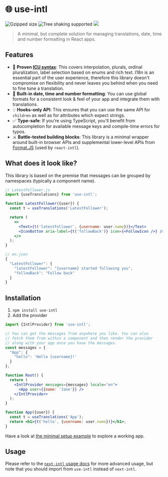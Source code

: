 # 🌐 use-intl

![Gzipped size](https://badgen.net/bundlephobia/minzip/use-intl) ![Tree shaking supported](https://badgen.net/bundlephobia/tree-shaking/use-intl) [<img src="https://img.shields.io/npm/dw/use-intl.svg" />](https://www.npmjs.com/package/use-intl)

> A minimal, but complete solution for managing translations, date, time and number formatting in React apps.

## Features

- 🌟 **Proven [ICU syntax](https://formatjs.io/docs/core-concepts/icu-syntax)**: This covers interpolation, plurals, ordinal pluralization, label selection based on enums and rich text. I18n is an essential part of the user experience, therefore this library doesn't compromise on flexibility and never leaves you behind when you need to fine tune a translation.
- 📅 **Built-in date, time and number formatting**: You can use global formats for a consistent look & feel of your app and integrate them with translations.
- 💡 **Hooks-only API**: This ensures that you can use the same API for `children` as well as for attributes which expect strings.
- ✅ **Type-safe**: If you're using TypeScript, you'll benefit from autocompletion for available message keys and compile-time errors for typos.
- ⚔️ **Battle-tested building blocks**: This library is a minimal wrapper around built-in browser APIs and supplemental lower-level APIs from [Format.JS](https://formatjs.io/) (used by `react-intl`).

## What does it look like?

This library is based on the premise that messages can be grouped by namespaces (typically a component name).

```jsx
// LatestFollower.js
import {useTranslations} from 'use-intl';

function LatestFollower({user}) {
  const t = useTranslations('LatestFollower');

  return (
    <>
      <Text>{t('latestFollower', {username: user.name})}</Text>
      <IconButton aria-label={t('followBack')} icon={<FollowIcon />} />
    </>
  );
}
```

```js
// en.json
{
  "LatestFollower": {
    "latestFollower": "{username} started following you",
    "followBack": "Follow back"
  }
}
```

## Installation

1. `npm install use-intl`
2. Add the provider
```jsx
import {IntlProvider} from 'use-intl';

// You can get the messages from anywhere you like. You can also
// fetch them from within a component and then render the provider 
// along with your app once you have the messages.
const messages = {
  "App": {
    "hello": 'Hello {username}!'
  }
};

function Root() {
  return (
    <IntlProvider messages={messages} locale="en">
      <App user={{name: 'Jane'}} />
    </IntlProvider>
  );
}

function App({user}) {
  const t = useTranslations('App');
  return <h1>{t('hello', {username: user.name})}</h1>;
}
```

Have a look at [the minimal setup example](https://codesandbox.io/s/use-intl-cra-example-13w917?file=/src/Root.tsx) to explore a working app.

## Usage

Please refer to the [`next-intl` usage docs](https://next-intl-docs.vercel.app/docs/usage) for more advanced usage, but note that you should import from `use-intl` instead of `next-intl`.
